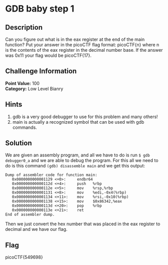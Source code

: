 # GDB baby step 1

## Description
Can you figure out what is in the eax register at the end of the main function? Put your answer in the picoCTF flag format: picoCTF{n} where n is the contents of the eax register in the decimal number base. If the answer was 0x11 your flag would be picoCTF{17}.

## Challenge Information
**Point Value:** 100  
**Category:** Low Level Bianry

## Hints
1. gdb is a very good debugger to use for this problem and many others!
2. main is actually a recognized symbol that can be used with gdb commands.

## Solution
We are given an assembly program, and all we have to do is run ```$ gdb debugger0_a``` and we are able to debug the program. For this all we need to do is this command ```(gdb) disassemble main``` and we get this output:
```x86asm
Dump of assembler code for function main:
   0x0000000000001129 <+0>:     endbr64 
   0x000000000000112d <+4>:     push   %rbp
   0x000000000000112e <+5>:     mov    %rsp,%rbp
   0x0000000000001131 <+8>:     mov    %edi,-0x4(%rbp)
   0x0000000000001134 <+11>:    mov    %rsi,-0x10(%rbp)
   0x0000000000001138 <+15>:    mov    $0x86342,%eax
   0x000000000000113d <+20>:    pop    %rbp
   0x000000000000113e <+21>:    ret    
End of assembler dump.
```
Then we just convert the hex number that was placed in the eax register to decimal and we have our flag.

## Flag
picoCTF{549698}